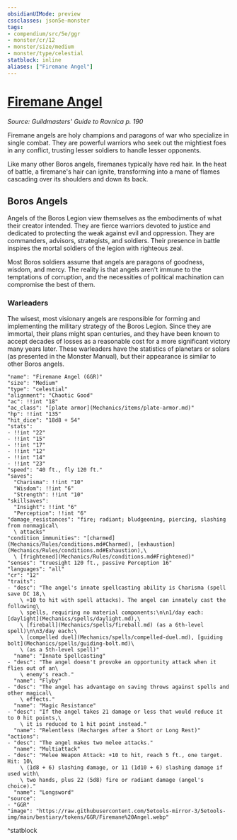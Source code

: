 ```yaml
---
obsidianUIMode: preview
cssclasses: json5e-monster
tags:
- compendium/src/5e/ggr
- monster/cr/12
- monster/size/medium
- monster/type/celestial
statblock: inline
aliases: ["Firemane Angel"]
---
```

# [Firemane Angel](Mechanics\bestiary\celestial/firemane-angel-ggr.md)
*Source: Guildmasters' Guide to Ravnica p. 190*  

Firemane angels are holy champions and paragons of war who specialize in single combat. They are powerful warriors who seek out the mightiest foes in any conflict, trusting lesser soldiers to handle lesser opponents.

Like many other Boros angels, firemanes typically have red hair. In the heat of battle, a firemane's hair can ignite, transforming into a mane of flames cascading over its shoulders and down its back.

## Boros Angels

Angels of the Boros Legion view themselves as the embodiments of what their creator intended. They are fierce warriors devoted to justice and dedicated to protecting the weak against evil and oppression. They are commanders, advisors, strategists, and soldiers. Their presence in battle inspires the mortal soldiers of the legion with righteous zeal.

Most Boros soldiers assume that angels are paragons of goodness, wisdom, and mercy. The reality is that angels aren't immune to the temptations of corruption, and the necessities of political machination can compromise the best of them.

### Warleaders

The wisest, most visionary angels are responsible for forming and implementing the military strategy of the Boros Legion. Since they are immortal, their plans might span centuries, and they have been known to accept decades of losses as a reasonable cost for a more significant victory many years later. These warleaders have the statistics of planetars or solars (as presented in the Monster Manual), but their appearance is similar to other Boros angels.

```statblock
"name": "Firemane Angel (GGR)"
"size": "Medium"
"type": "celestial"
"alignment": "Chaotic Good"
"ac": !!int "18"
"ac_class": "[plate armor](Mechanics/items/plate-armor.md)"
"hp": !!int "135"
"hit_dice": "18d8 + 54"
"stats":
- !!int "22"
- !!int "15"
- !!int "17"
- !!int "12"
- !!int "14"
- !!int "23"
"speed": "40 ft., fly 120 ft."
"saves":
  "Charisma": !!int "10"
  "Wisdom": !!int "6"
  "Strength": !!int "10"
"skillsaves":
  "Insight": !!int "6"
  "Perception": !!int "6"
"damage_resistances": "fire; radiant; bludgeoning, piercing, slashing from nonmagical\
  \ attacks"
"condition_immunities": "[charmed](Mechanics/Rules/conditions.md#Charmed), [exhaustion](Mechanics/Rules/conditions.md#Exhaustion),\
  \ [frightened](Mechanics/Rules/conditions.md#Frightened)"
"senses": "truesight 120 ft., passive Perception 16"
"languages": "all"
"cr": "12"
"traits":
- "desc": "The angel's innate spellcasting ability is Charisma (spell save DC 18,\
    \ +10 to hit with spell attacks). The angel can innately cast the following\
    \ spells, requiring no material components:\n\n1/day each: [daylight](Mechanics/spells/daylight.md),\
    \ [fireball](Mechanics/spells/fireball.md) (as a 6th-level spell)\n\n3/day each:\
    \ [compelled duel](Mechanics/spells/compelled-duel.md), [guiding bolt](Mechanics/spells/guiding-bolt.md)\
    \ (as a 5th-level spell)"
  "name": "Innate Spellcasting"
- "desc": "The angel doesn't provoke an opportunity attack when it flies out of an\
    \ enemy's reach."
  "name": "Flyby"
- "desc": "The angel has advantage on saving throws against spells and other magical\
    \ effects."
  "name": "Magic Resistance"
- "desc": "If the angel takes 21 damage or less that would reduce it to 0 hit points,\
    \ it is reduced to 1 hit point instead."
  "name": "Relentless (Recharges after a Short or Long Rest)"
"actions":
- "desc": "The angel makes two melee attacks."
  "name": "Multiattack"
- "desc": "Melee Weapon Attack: +10 to hit, reach 5 ft., one target. Hit: 10\
    \ (1d8 + 6) slashing damage, or 11 (1d10 + 6) slashing damage if used with\
    \ two hands, plus 22 (5d8) fire or radiant damage (angel's choice)."
  "name": "Longsword"
"source":
- "GGR"
"image": "https://raw.githubusercontent.com/5etools-mirror-3/5etools-img/main/bestiary/tokens/GGR/Firemane%20Angel.webp"
```
^statblock